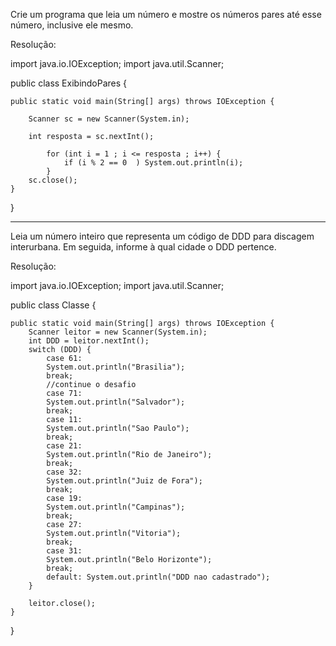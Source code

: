 Crie um programa que leia um número e mostre os números pares até esse número, inclusive ele mesmo.



Resolução:

import java.io.IOException;
import java.util.Scanner;

public class ExibindoPares {
    
	
    public static void main(String[] args) throws IOException {
    
    	Scanner sc = new Scanner(System.in);
    	
    	int resposta = sc.nextInt();
    
    		for (int i = 1 ; i <= resposta ; i++) {
    			if (i % 2 == 0  ) System.out.println(i);
    		}
    	sc.close();
    }
}





------------------------------------------------------------------------------------------

Leia um número inteiro que representa um código de DDD para discagem interurbana. Em seguida, informe à qual cidade o DDD pertence.



Resolução:

import java.io.IOException;
import java.util.Scanner;

public class Classe {

    public static void main(String[] args) throws IOException {
        Scanner leitor = new Scanner(System.in);
        int DDD = leitor.nextInt();
        switch (DDD) {
            case 61: 
            System.out.println("Brasilia"); 
            break;
            //continue o desafio
            case 71:
            System.out.println("Salvador");
            break;
            case 11:
            System.out.println("Sao Paulo");
            break;
            case 21:
            System.out.println("Rio de Janeiro");
            break;
            case 32:
            System.out.println("Juiz de Fora");
            break;
            case 19:
            System.out.println("Campinas");
            break;
            case 27:
            System.out.println("Vitoria");
            break;
            case 31:
            System.out.println("Belo Horizonte");
            break;
            default: System.out.println("DDD nao cadastrado");
        }
    
        leitor.close();
    }

}